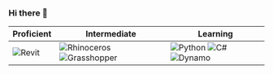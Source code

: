 ### Hi there 👋

| Proficient    | Intermediate                | Learning                  |
|---------------|-----------------------------|---------------------------|
| ![Revit](https://img.shields.io/badge/-Revit-blue) | ![Rhinoceros](https://img.shields.io/badge/-Rhinoceros-lightgrey) ![Grasshopper](https://img.shields.io/badge/-Grasshopper-green)  | ![Python](https://img.shields.io/badge/-Python-yellow) ![C#](https://img.shields.io/badge/-C%23-orange) ![Dynamo](https://img.shields.io/badge/-Dynamo-red) |


<!--
**hr-virieux/hr-virieux** is a ✨ _special_ ✨ repository because its `README.md` (this file) appears on your GitHub profile.

Here are some ideas to get you started:

- 🔭 I’m currently working on ...
- 🌱 I’m currently learning ...
- 👯 I’m looking to collaborate on ...
- 🤔 I’m looking for help with ...
- 💬 Ask me about ...
- 📫 How to reach me: ...
- 😄 Pronouns: ...
- ⚡ Fun fact: ...
-->
